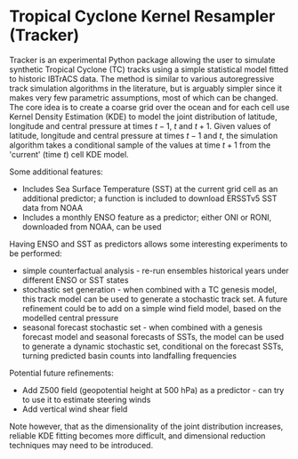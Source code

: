 # Tropical Cyclone Kernel Resampler (Tracker)
Tracker is an experimental Python package allowing the user to simulate synthetic Tropical Cyclone (TC) tracks using a simple statistical model fitted to historic IBTrACS data. The method is similar to various autoregressive track simulation algorithms in the literature, but is arguably simpler since it makes very few parametric assumptions, most of which can be changed. The core idea is to create a coarse grid over the ocean and for each cell use Kernel Density Estimation (KDE) to model the joint distribution of latitude, longitude and central pressure at times $t-1$, $t$ and $t+1$. Given values of latitude, longitude and central pressure at times $t-1$ and $t$, the simulation algorithm takes a conditional sample of the values at time $t+1$ from the 'current' (time $t$) cell KDE model.

Some additional features:
- Includes Sea Surface Temperature (SST) at the current grid cell as an additional predictor; a function is included to download ERSSTv5 SST data from NOAA
- Includes a monthly ENSO feature as a predictor; either ONI or RONI, downloaded from NOAA, can be used

Having ENSO and SST as predictors allows some interesting experiments to be performed:
- simple counterfactual analysis - re-run ensembles historical years under different ENSO or SST states
- stochastic set generation - when combined with a TC genesis model, this track model can be used to generate a stochastic track set. A future refinement could be to add on a simple wind field model, based on the modelled central pressure
- seasonal forecast stochastic set - when combined with a genesis forecast model and seasonal forecasts of SSTs, the model can be used to generate a dynamic stochastic set, conditional on the forecast SSTs, turning predicted basin counts into landfalling frequencies

Potential future refinements:
- Add Z500 field (geopotential height at 500 hPa) as a predictor - can try to use it to estimate steering winds
- Add vertical wind shear field

Note however, that as the dimensionality of the joint distribution increases, reliable KDE fitting becomes more difficult, and dimensional reduction techniques may need to be introduced.
